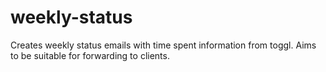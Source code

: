 # weekly-status
Creates weekly status emails with time spent information from toggl.  Aims to be suitable for forwarding to clients.
